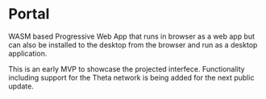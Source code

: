 # Portal
WASM based Progressive Web App that runs in browser as a web app but can also be installed to the desktop from the browser and run as a desktop application.

This is an early MVP to showcase the projected interfece. Functionality including support for the Theta network is being added for the next public update.
